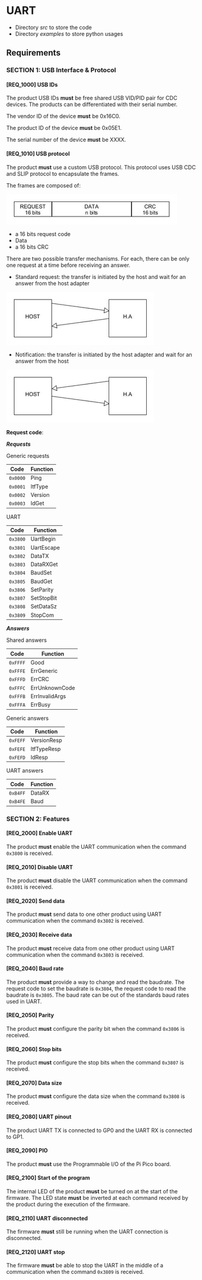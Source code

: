 # UART

- Directory *src* to store the code
- Directory *examples* to store python usages

## Requirements

### SECTION 1: USB Interface & Protocol

#### [REQ_1000] USB IDs

The product USB IDs **must** be free shared USB VID/PID pair for CDC devices. The products can be differentiated with their serial number.

The vendor ID of the device **must** be 0x16C0.

The product ID of the device **must** be 0x05E1.

The serial number of the device **must** be XXXX.

#### [REQ_1010] USB protocol

The product **must** use a custom USB protocol. This protocol uses USB CDC and SLIP protocol to encapsulate the frames.

The frames are composed of:

<img src="img/data_frame.jpg" alt="Data frame" title="Data frame">

- a 16 bits request code
- Data
- a 16 bits CRC

There are two possible transfer mechanisms. For each, there can be only one request at a time before receiving an answer.
- Standard request: the transfer is initiated by the host and wait for an answer from the host adapter

<img src="img/standard_request.jpg" alt="Data frame" title="Data frame">

- Notification: the transfer is initiated by the host adapter and wait for an answer from the host

<img src="img/notification.jpg" alt="Data frame" title="Data frame">

<br/>

**Request code**:

***Requests***

Generic requests

| Code        | Function  |
| ----------- | --------- |
| `0x0000`    | Ping      |
| `0x0001`    | ItfType   |
| `0x0002`    | Version   |
| `0x0003`    | IdGet     |

UART

| Code        | Function  |
| ----------- | --------- |
| `0x3800`    | UartBegin |
| `0x3801`    | UartEscape|
| `0x3802`    | DataTX    |
| `0x3803`    | DataRXGet |
| `0x3804`    | BaudSet   |
| `0x3805`    | BaudGet   |
| `0x3806`    | SetParity |
| `0x3807`    | SetStopBit|
| `0x3808`    | SetDataSz |
| `0x3809`    | StopCom   |

***Answers***

Shared answers

| Code        | Function      |
| ----------- | ------------- |
| `0xFFFF`    | Good          |
| `0xFFFE`    | ErrGeneric    |
| `0xFFFD`    | ErrCRC        |
| `0xFFFC`    | ErrUnknownCode|
| `0xFFFB`    | ErrInvalidArgs|
| `0xFFFA`    | ErrBusy       |

Generic answers

| Code        | Function      |
| ----------- | ------------- |
| `0xFEFF`    | VersionResp   |
| `0xFEFE`    | ItfTypeResp   |
| `0xFEFD`    | IdResp        |

UART answers

| Code        | Function      |
| ----------- | ------------- |
| `0xB4FF`    | DataRX        |
| `0xB4FE`    | Baud          |

### SECTION 2: Features

#### [REQ_2000] Enable UART

The product **must** enable the UART communication when the command `0x3800` is received.

#### [REQ_2010] Disable UART

The product **must** disable the UART communication when the command `0x3801` is received.

#### [REQ_2020] Send data

The product **must** send data to one other product using UART communication when the command `0x3802` is received.

#### [REQ_2030] Receive data

The product **must** receive data from one other product using UART communication when the command `0x3803` is received.

#### [REQ_2040] Baud rate

The product **must** provide a way to change and read the baudrate. The request code to set the baudrate is `0x3804`, the request code to read the baudrate is `0x3805`. The baud rate can be out of the standards baud rates used in UART.

#### [REQ_2050] Parity

The product **must** configure the parity bit when the command `0x3806` is received.

#### [REQ_2060] Stop bits

The product **must** configure the stop bits when the command `0x3807` is received.

#### [REQ_2070] Data size

The product **must** configure the data size when the command `0x3808` is received.

#### [REQ_2080] UART pinout

The product UART TX is connected to GP0 and the UART RX is connected to GP1.

#### [REQ_2090] PIO

The product **must** use the Programmable I/O of the Pi Pico board.

#### [REQ_2100] Start of the program

The internal LED of the product **must** be turned on at the start of the firmware. The LED state **must** be inverted at each command received by the product during the execution of the firmware.

#### [REQ_2110] UART disconnected

The firmware **must** still be running when the UART connection is disconnected.

#### [REQ_2120] UART stop

The firmware **must** be able to stop the UART in the middle of a communication when the command `0x3809` is received.
